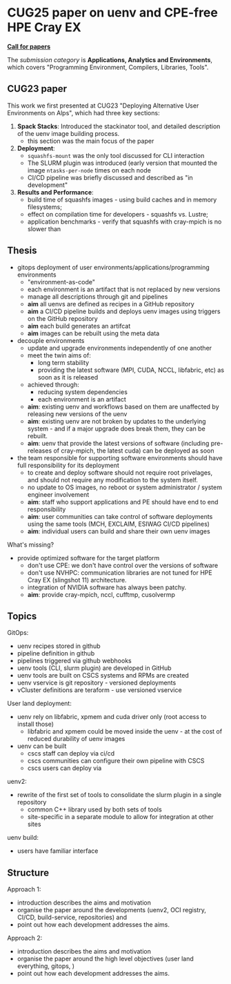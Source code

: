 # CUG25 paper on uenv and CPE-free HPE Cray EX

[**Call for papers**](https://cug.org/cug-2025-call-for-papers/)

The *submission category* is **Applications, Analytics and Environments**, which covers "Programming Environment, Compilers, Libraries, Tools".

## CUG23 paper

This work we first presented at CUG23 "Deploying Alternative User Environments on Alps", which had three key sections:

1. **Spack Stacks**: Introduced the stackinator tool, and detailed description of the uenv image building process.
    * this section was the main focus of the paper
2. **Deployment**:
    * `squashfs-mount` was the only tool discussed for CLI interaction
    * The SLURM plugin was introduced (early version that mounted the image `ntasks-per-node` times on each node
    * CI/CD pipeline was briefly discussed and described as "in development"
3. **Results and Performance**:
    * build time of squashfs images - using build caches and in memory filesystems;
    * effect on compilation time for developers - squashfs vs. Lustre;
    * application benchmarks - verify that squashfs with cray-mpich is no slower than 

## Thesis

* gitops deployment of user environments/applications/programming environments
    * "environment-as-code"
    * each environment is an artifact that is not replaced by new versions
    * manage all descriptions through git and pipelines
    * **aim** all uenvs are defined as recipes in a GitHub repository
    * **aim** a CI/CD pipeline builds and deploys uenv images using triggers on the GitHub repository
    * **aim** each build generates an artifcat
    * **aim** images can be rebuilt using the meta data
* decouple environments
    * update and upgrade environments independently of one another
    * meet the twin aims of:
        * long term stability
        * providing the latest software (MPI, CUDA, NCCL, libfabric, etc) as soon as it is released
    * achieved through:
        * reducing system dependencies
        * each environment is an artifact
    * **aim**: existing uenv and workflows based on them are unaffected by releasing new versions of the uenv
    * **aim**: existing uenv are not broken by updates to the underlying system - and if a major upgrade does break them, they can be rebuilt.
    * **aim**: uenv that provide the latest versions of software (including pre-releases of cray-mpich, the latest cuda) can be deployed as soon
* the team responsible for supporting software environments should have full responsibility for its deployment
    * to create and deploy software should not require root privelages, and should not require any modification to the system itself.
    * no update to OS images, no reboot or system administrator / system engineer involvement
    * **aim**: staff who support applications and PE should have end to end responsibility
    * **aim**: user communities can take control of software deployments using the same tools (MCH, EXCLAIM, ESIWAG CI/CD pipelines)
    * **aim**: individual users can build and share their own uenv images

What's missing?
* provide optimized software for the target platform
    * don't use CPE: we don't have control over the versions of software
    * don't use NVHPC: communication libraries are not tuned for HPE Cray EX (slingshot 11) architecture.
    * integration of NVIDIA software has always been patchy.
    * **aim**: provide cray-mpich, nccl, cufftmp, cusolvermp




## Topics

GitOps:
* uenv recipes stored in github
* pipeline definition in github
* pipelines triggered via github webhooks
* uenv tools (CLI, slurm plugin) are developed in GitHub
* uenv tools are built on CSCS systems and RPMs are created
* uenv vservice is git repository - versioned deployments
* vCluster definitions are teraform - use versioned vservice

User land deployment:
* uenv rely on libfabric, xpmem and cuda driver only (root access to install those)
    * libfabric and xpmem could be moved inside the uenv - at the cost of reduced durability of uenv images
* uenv can be built
    * cscs staff can deploy via ci/cd
    * cscs communities can configure their own pipeline with CSCS
    * cscs users can deploy via 

uenv2:
* rewrite of the first set of tools to consolidate the slurm plugin in a single repository
    * common C++ library used by both sets of tools
    * site-specific in a separate module to allow for integration at other sites

uenv build:
* users have familiar interface

## Structure

Approach 1:
* introduction describes the aims and motivation
* organise the paper around the developments (uenv2, OCI registry, CI/CD, build-service, repositories) and 
* point out how each development addresses the aims.

Approach 2:
* introduction describes the aims and motivation
* organise the paper around the high level objectives (user land everything, gitops, )
* point out how each development addresses the aims.

